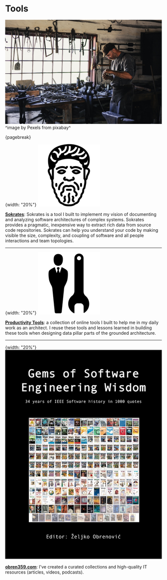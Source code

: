 # Tools

![](assets/images/arch/adult-gfd09399f9_1920.jpg)
^image by Pexels from pixabay^

{pagebreak}

{width: "20%"}
![](assets/images/books/sokrates.png)

**[Sokrates](https://sokrates.dev)**: Sokrates is a tool I built to implement my vision of documenting and analyzing software architectures of complex systems.
Sokrates provides a pragmatic, inexpensive way to extract rich data from source code repositories.
Sokrates can help you understand your code by making visible the size, complexity, and coupling of software and all people interactions and team topologies.

* * *

{width: "20%"}
![](assets/images/books/productivity_tools.png)

**[Productivity Tools](https://obren.io/tools)**: a collection of online tools I built to help me in my daily work as an architect. I reuse these tools and lessons learned in building these tools when designing data pillar parts of the grounded architecture.

* * *

{width: "20%"}
![](assets/images/arch/obren359.jpeg)

**[obren359.com](https://obren359.com)**: I've created a curated collections and high-quality IT resources (articles, videos, podcasts).

